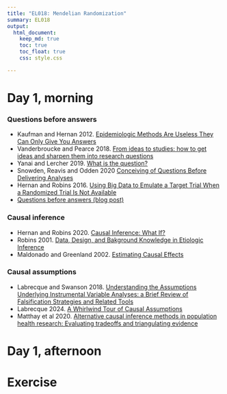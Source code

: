 ```yaml
---
title: "EL018: Mendelian Randomization"
summary: EL018
output:
  html_document:
    keep_md: true
    toc: true
    toc_float: true
    css: style.css

---
```


# Day 1, morning

### Questions before answers

- Kaufman and Hernan 2012. [Epidemiologic Methods Are Useless They Can Only Give You Answers](https://journals.lww.com/epidem/Fulltext/2012/11000/Commentary___Epidemiologic_Methods_Are_UselessThey.3.aspx)
- Vanderbroucke and Pearce 2018. [From ideas to studies: how to get ideas and sharpen them into research questions](https://www.ncbi.nlm.nih.gov/pmc/articles/PMC5846748/)
- Yanai and Lercher 2019. [What is the question?](https://genomebiology.biomedcentral.com/articles/10.1186/s13059-019-1902-1)
- Snowden, Reavis and Odden 2020 [Conceiving of Questions Before Delivering Analyses](https://pubmed.ncbi.nlm.nih.gov/32501813/)
- Hernan and Robins 2016. [Using Big Data to Emulate a Target Trial When a Randomized Trial Is Not Available](https://pubmed.ncbi.nlm.nih.gov/26994063/)
- [Questions before answers (blog post)](https://www.jeremylabrecque.org/post/questions_before_answers)

### Causal inference

- Hernan and Robins 2020. [Causal Inference: What If?](https://www.hsph.harvard.edu/miguel-hernan/wp-content/uploads/sites/1268/2024/01/hernanrobins_WhatIf_2jan24.pdf)
- Robins 2001. [Data, Design, and Bakground Knowledge in Etiologic Inference](https://pubmed.ncbi.nlm.nih.gov/11338312/)
- Maldonado and Greenland 2002. [Estimating Causal Effects](https://academic.oup.com/ije/article/31/2/422/2951425)

### Causal assumptions

- Labrecque and Swanson 2018. [Understanding the Assumptions Underlying Instrumental Variable Analyses: a Brief Review of Falsification Strategies and Related Tools](https://pubmed.ncbi.nlm.nih.gov/30148040/)
- Labrecque 2024. [A Whirlwind Tour of Causal Assumptions]("files/whirlwind.pdf")
- Matthay et al 2020. [Alternative causal inference methods in population health research: Evaluating tradeoffs and triangulating evidence](https://pubmed.ncbi.nlm.nih.gov/31890846/)


# Day 1, afternoon


# Exercise
